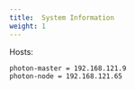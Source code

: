 ```yaml
---
title:  System Information
weight: 1
---
```


Hosts:

```
photon-master = 192.168.121.9
photon-node = 192.168.121.65
```